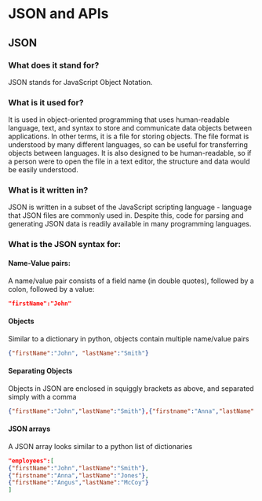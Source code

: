 # JSON and APIs

## JSON

### What does it stand for?
JSON stands for JavaScript Object Notation. 

### What is it used for?

It is used in object-oriented programming that uses human-readable language, text, and syntax to store and communicate data objects between applications.
In other terms, it is a file for storing objects.
The file format is understood by many different languages, so can be useful for transferring objects between languages.
It is also designed to be human-readable, so if a person were to open the file in a text editor, the structure and data would be easily understood.


### What is it written in?

JSON is written in a subset of the JavaScript scripting language - language that JSON files are commonly used in.
Despite this, code for parsing and generating JSON data is readily available in many programming languages.

### What is the JSON syntax for:
#### Name-Value pairs:
A name/value pair consists of a field name (in double quotes), followed by a colon, followed by a value:
```json
"firstName":"John"
```
#### Objects
Similar to a dictionary in python, objects contain multiple name/value pairs
```json
{"firstName":"John", "lastName":"Smith"}
```

#### Separating Objects
Objects in JSON are enclosed in squiggly brackets as above, and separated simply with a comma
```json
{"firstName":"John","lastName":"Smith"},{"firstname":"Anna","lastName":"Jones"}
```

#### JSON arrays
A JSON array looks similar to a python list of dictionaries
```json
"employees":[
{"firstName":"John","lastName":"Smith"},
{"firstname":"Anna","lastName":"Jones"},
{"firstName":"Angus","lastName":"McCoy"}
]
```